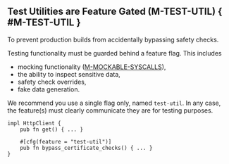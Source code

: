 ﻿<!-- Copyright (c) Microsoft Corporation. Licensed under the MIT license. -->

## Test Utilities are Feature Gated (M-TEST-UTIL) { #M-TEST-UTIL }

<why>To prevent production builds from accidentally bypassing safety checks.</why>
<guideline-status><draft/></guideline-status>

Testing functionality must be guarded behind a feature flag. This includes

- mocking functionality ([M-MOCKABLE-SYSCALLS]),
- the ability to inspect sensitive data,
- safety check overrides,
- fake data generation.

We recommend you use a single flag only, named `test-util`. In any case, the feature(s) must clearly communicate they are for testing purposes.

```rust, ignore
impl HttpClient {
    pub fn get() { ... }

    #[cfg(feature = "test-util")]
    pub fn bypass_certificate_checks() { ... }
}
```

[M-MOCKABLE-SYSCALLS]: /guidelines/libs/resilience/#M-MOCKABLE-SYSCALLS
